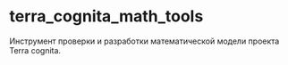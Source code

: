 # terra_cognita_math_tools
Инструмент проверки и разработки математической модели проекта Terra cognita.
